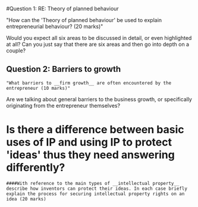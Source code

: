#Question 1: RE: Theory of planned behaviour

"How can the 'Theory of planned behaviour' be used to explain entrepreneurial behaviour? (20 marks)" 

Would you expect all six areas to be discussed in detail, or even highlighted at all? Can you just say that there are six areas and then go into depth on a couple?

## Question 2: Barriers to growth

	"What barriers to __firm growth__ are often encountered by the entrepreneur (10 marks)"

 Are we talking about general barriers to the business growth, or specifically originating from the entrepreneur themselves?

# Is there a difference between basic uses of IP and using IP to protect 'ideas' thus they need answering differently?

	####With reference to the main types of __intellectual property__ describe how inventors can protect their ideas. In each case briefly explain the process for securing intellectual property rights on an idea (20 marks)

